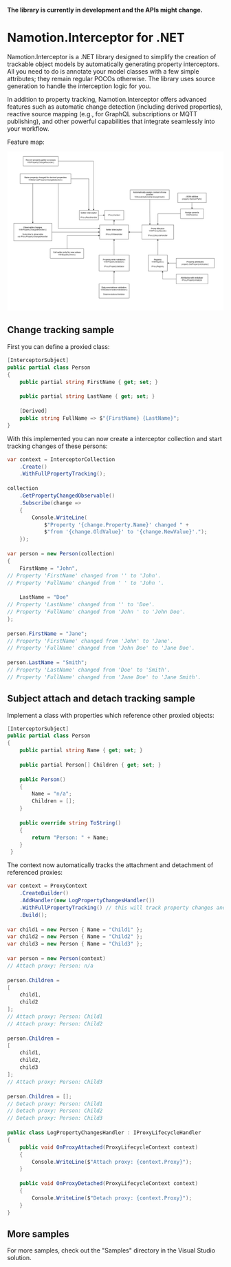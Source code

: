 **The library is currently in development and the APIs might change.**

# Namotion.Interceptor for .NET

Namotion.Interceptor is a .NET library designed to simplify the creation of trackable object models by automatically generating property interceptors. All you need to do is annotate your model classes with a few simple attributes; they remain regular POCOs otherwise. The library uses source generation to handle the interception logic for you.

In addition to property tracking, Namotion.Interceptor offers advanced features such as automatic change detection (including derived properties), reactive source mapping (e.g., for GraphQL subscriptions or MQTT publishing), and other powerful capabilities that integrate seamlessly into your workflow.

Feature map:

![features](./features.png)

## Change tracking sample

First you can define a proxied class:

```csharp
[InterceptorSubject]
public partial class Person
{
    public partial string FirstName { get; set; }

    public partial string LastName { get; set; }

    [Derived]
    public string FullName => $"{FirstName} {LastName}";
}
```

With this implemented you can now create a interceptor collection and start tracking changes of these persons:

```csharp
var context = InterceptorCollection
    .Create()
    .WithFullPropertyTracking();

collection
    .GetPropertyChangedObservable()
    .Subscribe(change =>
    {
        Console.WriteLine(
            $"Property '{change.Property.Name}' changed " +
            $"from '{change.OldValue}' to '{change.NewValue}'.");
    });

var person = new Person(collection)
{
    FirstName = "John",
// Property 'FirstName' changed from '' to 'John'.
// Property 'FullName' changed from ' ' to 'John '.

    LastName = "Doe"
// Property 'LastName' changed from '' to 'Doe'.
// Property 'FullName' changed from 'John ' to 'John Doe'.
};

person.FirstName = "Jane";
// Property 'FirstName' changed from 'John' to 'Jane'.
// Property 'FullName' changed from 'John Doe' to 'Jane Doe'.

person.LastName = "Smith";
// Property 'LastName' changed from 'Doe' to 'Smith'.
// Property 'FullName' changed from 'Jane Doe' to 'Jane Smith'.
```

## Subject attach and detach tracking sample

Implement a class with properties which reference other proxied objects:

```csharp
[InterceptorSubject]
public partial class Person
{
    public partial string Name { get; set; }

    public partial Person[] Children { get; set; }

    public Person()
    {
        Name = "n/a";
        Children = [];
    }

    public override string ToString()
    {
        return "Person: " + Name;
    }
 }
```

The context now automatically tracks the attachment and detachment of referenced proxies:

```csharp
var context = ProxyContext
    .CreateBuilder()
    .AddHandler(new LogPropertyChangesHandler())
    .WithFullPropertyTracking() // this will track property changes and proxy attaches/detaches
    .Build();

var child1 = new Person { Name = "Child1" };
var child2 = new Person { Name = "Child2" };
var child3 = new Person { Name = "Child3" };

var person = new Person(context)
// Attach proxy: Person: n/a

person.Children = 
[
    child1,
    child2
];
// Attach proxy: Person: Child1
// Attach proxy: Person: Child2

person.Children = 
[
    child1,
    child2,
    child3
];
// Attach proxy: Person: Child3

person.Children = [];
// Detach proxy: Person: Child1
// Detach proxy: Person: Child2
// Detach proxy: Person: Child3

public class LogPropertyChangesHandler : IProxyLifecycleHandler
{
    public void OnProxyAttached(ProxyLifecycleContext context)
    {
        Console.WriteLine($"Attach proxy: {context.Proxy}");
    }

    public void OnProxyDetached(ProxyLifecycleContext context)
    {
        Console.WriteLine($"Detach proxy: {context.Proxy}");
    }
}
```

## More samples

For more samples, check out the "Samples" directory in the Visual Studio solution.
